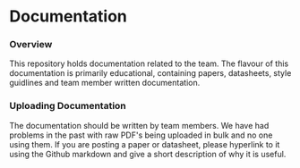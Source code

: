 # Documentation
### Overview
This repository holds documentation related to the team. The flavour of this
documentation is primarily educational, containing papers, datasheets, style
guidlines and team member written documentation. 
### Uploading Documentation
The documentation should be written by team members. We have had problems in the
past with raw PDF's being uploaded in bulk and no one using them. If you are 
posting a paper or datasheet, please hyperlink to it using the Github markdown
and give a short description of why it is useful.
